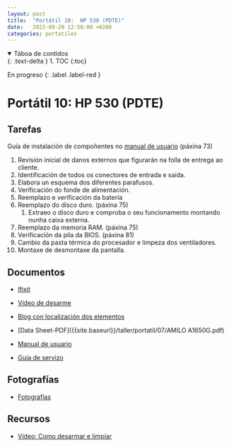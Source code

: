 ```yaml
---
layout: post
title:  "Portátil 10:  HP 530 (PDTE)"
date:   2022-09-29 12:50:00 +0200
categories: portatiles
---
```


<details open markdown="block">
  <summary>
    Táboa de contidos
  </summary>
  {: .text-delta }
1. TOC
{:toc}
</details>

En progreso
{: .label .label-red }

# Portátil 10: HP 530 (PDTE)

## Tarefas

Guía de  instalación de compoñentes no  [manual de usuario]({{site.baseurl}}/taller/portatil/07/amilo.pdf) (páxina 73)

1. Revisión inicial de danos externos que figurarán na folla de entrega ao cliente. 
2. Identificación de todos os conectores de entrada e saída.
4. Elabora un esquema dos diferentes parafusos. 
5. Verificación do fonde de alimentación. 
6. Reemplazo e verificación da batería
7. Reemplazo do disco duro.  (páxina 75)
   1. Extraeo o disco duro e comproba o seu funcionamento montando nunha caixa externa.
8. Reemplazo da memoria RAM.   (páxina 75)
9. Verificación da pila da BIOS. (páxina 81)
10. Cambio da pasta térmica do procesador e limpeza dos ventiladores. 
11. Montaxe de desmontaxe da pantalla.


## Documentos
* [Ifixit](https://es.ifixit.com/Device/HP_530)
* [Vídeo de desarme](https://www.youtube.com/watch?v=wmB8ah8lBMs&ab_channel=regazzz)
* [Blog con localización dos elementos](https://www.insidemylaptop.com/disassemble-ho-530-notebook-pc-remove-top-cover/)
* [Data Sheet-PDF]({{site.baseurl}}/taller/portatil/07/AMILO A1650G.pdf)

* [Manual de usuario]({{site.baseurl}}/taller/portatil/08/amilo.pdf)
* [Guía de servizo]({{site.baseurl}}/taller/portatil/08/fujitsu_siemens_amilo_service_guide.pdf)



## Fotografías

 * [Fotografías]({{site.baseurl}}/taller/portatil/08/fotos/fotos.pdf)

## Recursos
  - [Vídeo: Como desarmar e limpiar](https://www.youtube.com/watch?v=GzO5SXYIWWA&ab_channel=Laptopdisassembly)


